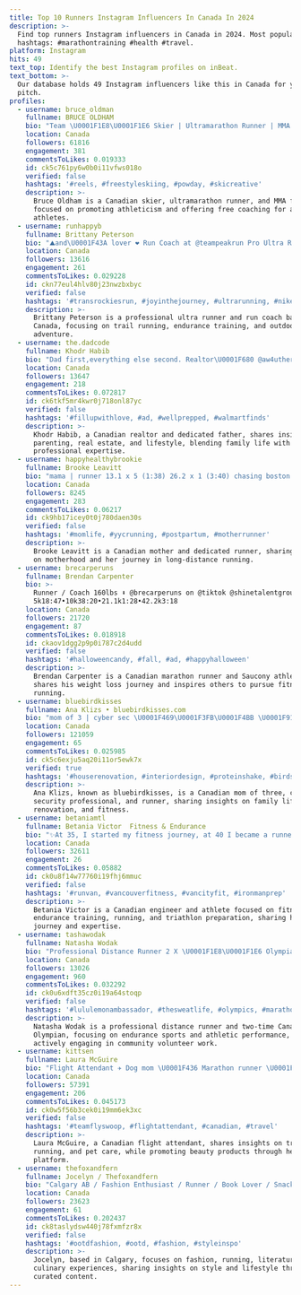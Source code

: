 ```yaml
---
title: Top 10 Runners Instagram Influencers In Canada In 2024
description: >-
  Find top runners Instagram influencers in Canada in 2024. Most popular
  hashtags: #marathontraining #health #travel.
platform: Instagram
hits: 49
text_top: Identify the best Instagram profiles on inBeat.
text_bottom: >-
  Our database holds 49 Instagram influencers like this in Canada for you to
  pitch.
profiles:
  - username: bruce_oldman
    fullname: BRUCE OLDHAM
    bio: "Team \U0001F1E8\U0001F1E6 Skier | Ultramarathon Runner | MMA Fighter \U0001F98D Real Life Anime Character \U0001F98D Free Coaching Program (in link)\U0001F447\U0001F3FD “Building Up To Your First Cork 7”"
    location: Canada
    followers: 61816
    engagement: 381
    commentsToLikes: 0.019333
    id: ck5c761py6w0b0i11vfws018o
    verified: false
    hashtags: '#reels, #freestyleskiing, #powday, #skicreative'
    description: >-
      Bruce Oldham is a Canadian skier, ultramarathon runner, and MMA fighter,
      focused on promoting athleticism and offering free coaching for aspiring
      athletes.
  - username: runhappyb
    fullname: Brittany Peterson
    bio: "⛰️and\U0001F43A lover ❤️ Run Coach at @teampeakrun Pro Ultra Runner @nikerunning @lekiusa @squirrels_nut_butter @spring_energy @petzl_running @firstendurance"
    location: Canada
    followers: 13616
    engagement: 261
    commentsToLikes: 0.029228
    id: ckn77eul4hlv80j23nwzbxbyc
    verified: false
    hashtags: '#transrockiesrun, #joyinthejourney, #ultrarunning, #niketrail'
    description: >-
      Brittany Peterson is a professional ultra runner and run coach based in
      Canada, focusing on trail running, endurance training, and outdoor
      adventure.
  - username: the.dadcode
    fullname: Khodr Habib
    bio: "Dad first,everything else second. Realtor\U0001F680 @aw4utherealestategroup Insta-dad \U0001F466\U0001F3FB\U0001F467\U0001F3FC\U0001F476\U0001F3FC Husband\U0001F471\U0001F3FC‍♀️ MBA\U0001F468‍\U0001F3EB Runner\U0001F3C3\U0001F3FD"
    location: Canada
    followers: 13647
    engagement: 218
    commentsToLikes: 0.072817
    id: ck6tkf5mr4kwr0j718onl87yc
    verified: false
    hashtags: '#fillupwithlove, #ad, #wellprepped, #walmartfinds'
    description: >-
      Khodr Habib, a Canadian realtor and dedicated father, shares insights on
      parenting, real estate, and lifestyle, blending family life with
      professional expertise.
  - username: happyhealthybrookie
    fullname: Brooke Leavitt
    bio: "mama | runner 13.1 x 5 (1:38) 26.2 x 1 (3:40) chasing boston \U0001F499\U0001F49B \U0001F4CDcalgary \U0001F1E8\U0001F1E6"
    location: Canada
    followers: 8245
    engagement: 283
    commentsToLikes: 0.06217
    id: ck9hb17icey0t0j780daen30s
    verified: false
    hashtags: '#momlife, #yycrunning, #postpartum, #motherrunner'
    description: >-
      Brooke Leavitt is a Canadian mother and dedicated runner, sharing insights
      on motherhood and her journey in long-distance running.
  - username: brecarperuns
    fullname: Brendan Carpenter
    bio: >-
      Runner / Coach 160lbs ⬇️ @brecarperuns on @tiktok @shinetalentgroup
      5k18:47•10k38:20•21.1k1:28•42.2k3:18
    location: Canada
    followers: 21720
    engagement: 87
    commentsToLikes: 0.018918
    id: ckaov1dgg2p9p0i787c2d4udd
    verified: false
    hashtags: '#halloweencandy, #fall, #ad, #happyhalloween'
    description: >-
      Brendan Carpenter is a Canadian marathon runner and Saucony athlete who
      shares his weight loss journey and inspires others to pursue fitness and
      running.
  - username: bluebirdkisses
    fullname: Ana Klizs • bluebirdkisses.com
    bio: "mom of 3 | cyber sec \U0001F469\U0001F3FB‍\U0001F4BB \U0001F913| runner | wife to \U0001F468\U0001F3FB‍\U0001F9B0 | toronto & PEI ♡ \U0001F1E8\U0001F1E6 \U0001F1F7\U0001F1F4"
    location: Canada
    followers: 121059
    engagement: 65
    commentsToLikes: 0.025985
    id: ck5c6exju5aq20i11or5ewk7x
    verified: true
    hashtags: '#houserenovation, #interiordesign, #proteinshake, #birdseyeview'
    description: >-
      Ana Klizs, known as bluebirdkisses, is a Canadian mom of three, cyber
      security professional, and runner, sharing insights on family life, home
      renovation, and fitness.
  - username: betaniamtl
    fullname: Betania Victor  Fitness & Endurance
    bio: "✨At 35, I started my fitness journey, at 40 I became a runner, at 42 I learned how to swim to do triathlons ✨ \U0001F4CDCanada \U0001F1E7\U0001F1F7 Engineer & Athlete"
    location: Canada
    followers: 32611
    engagement: 26
    commentsToLikes: 0.05882
    id: ck0u8f14w77760i19fhj6mmuc
    verified: false
    hashtags: '#runvan, #vancouverfitness, #vancityfit, #ironmanprep'
    description: >-
      Betania Victor is a Canadian engineer and athlete focused on fitness,
      endurance training, running, and triathlon preparation, sharing her
      journey and expertise.
  - username: tashawodak
    fullname: Natasha Wodak
    bio: "Professional Distance Runner 2 X \U0001F1E8\U0001F1E6 Olympian - 2016 & 2021 18 X \U0001F1E8\U0001F1E6 team @lululemon @nuuncanada @smithoptics @aftershokz Volunteer @vokra"
    location: Canada
    followers: 13026
    engagement: 960
    commentsToLikes: 0.032292
    id: ck0u6xdft35cz0i19a64stoqp
    verified: false
    hashtags: '#lululemonambassador, #thesweatlife, #olympics, #marathontraining'
    description: >-
      Natasha Wodak is a professional distance runner and two-time Canadian
      Olympian, focusing on endurance sports and athletic performance, while
      actively engaging in community volunteer work.
  - username: kittsen
    fullname: Laura McGuire
    bio: "Flight Attendant ✈️ Dog mom \U0001F436 Marathon runner \U0001F3C3‍♀️ #teamrunr #runr @runr_uk Lash Addict: use KITTSEN15 for discount on lashes @sillygeorgestore"
    location: Canada
    followers: 57391
    engagement: 206
    commentsToLikes: 0.045173
    id: ck0w5f56b3cek0i19mm6ek3xc
    verified: false
    hashtags: '#teamflyswoop, #flightattendant, #canadian, #travel'
    description: >-
      Laura McGuire, a Canadian flight attendant, shares insights on travel,
      running, and pet care, while promoting beauty products through her
      platform.
  - username: thefoxandfern
    fullname: Jocelyn / Thefoxandfern
    bio: "Calgary AB / Fashion Enthusiast / Runner / Book Lover / Snack Connoisseur / \U0001F5A4@TyrellThibeault Contact:thefoxandfern@gmail.com"
    location: Canada
    followers: 23623
    engagement: 61
    commentsToLikes: 0.202437
    id: ck8taslydsw440j78fxmfzr8x
    verified: false
    hashtags: '#ootdfashion, #ootd, #fashion, #styleinspo'
    description: >-
      Jocelyn, based in Calgary, focuses on fashion, running, literature, and
      culinary experiences, sharing insights on style and lifestyle through her
      curated content.
---
```


